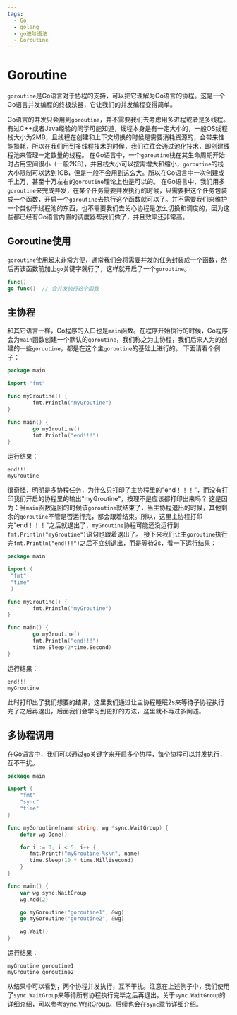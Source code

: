 ```yaml
---
tags:
  - Go
  - golang
  - go进阶语法
  - Goroutine
---
```


# **Goroutine**
`goroutine`是Go语言对于协程的支持，可以把它理解为Go语言的协程。这是一个Go语言并发编程的终极杀器，它让我们的并发编程变得简单。

Go语言的并发只会用到`goroutine`，并不需要我们去考虑用多进程或者是多线程。有过C++或者Java经验的同学可能知道，线程本身是有一定大小的，一般OS线程栈大小为2MB，且线程在创建和上下文切换的时候是需要消耗资源的，会带来性能损耗，所以在我们用到多线程技术的时候，我们往往会通过池化技术，即创建线程池来管理一定数量的线程。
在Go语言中，一个`goroutine`栈在其生命周期开始时占用空间很小（一般2KB），并且栈大小可以按需增大和缩小，`goroutine`的栈大小限制可以达到1GB，但是一般不会用到这么大。所以在Go语言中一次创建成千上万，甚至十万左右的`goroutine`理论上也是可以的。
在Go语言中，我们用多`goroutine`来完成并发，在某个任务需要并发执行的时候，只需要把这个任务包装成一个函数，开启一个`goroutine`去执行这个函数就可以了。并不需要我们来维护一个类似于线程池的东西，也不需要我们去关心协程是怎么切换和调度的，因为这些都已经有Go语言内置的调度器帮我们做了，并且效率还非常高。

## **Goroutine使用**
`goroutine`使用起来非常方便，通常我们会将需要并发的任务封装成一个函数，然后再该函数前加上`go`关键字就行了，这样就开启了一个`goroutine`。
```go
func()
go func()  // 会并发执行这个函数
```

## **主协程**
和其它语言一样，Go程序的入口也是`main`函数。在程序开始执行的时候，Go程序会为`main`函数创建一个默认的`goroutine`，我们称之为主协程，我们后来人为的创建的一些`goroutine`，都是在这个主`goroutine`的基础上进行的。
下面请看个例子：
```go
package main

import "fmt"

func myGroutine() {
        fmt.Println("myGroutine")
}

func main() {
        go myGroutine()
        fmt.Println("end!!!")
}
```
运行结果：
```
end!!!
myGroutine
```
很奇怪，明明是多协程任务，为什么只打印了主协程里的"end！！！"，而没有打印我们开启的协程里的输出"myGroutine"，按理不是应该都打印出来吗？
这是因为：当`main`函数返回的时候该`goroutine`就结束了，当主协程退出的时候，其他剩余的`goroutine`不管是否运行完，都会跟着结束。所以，这里主协程打印完"end！！！"之后就退出了，`myGroutine`协程可能还没运行到`fmt.Println("myGroutine")`语句也跟着退出了。
接下来我们让主`goroutine`执行完`fmt.Println("end!!!")`之后不立刻退出，而是等待2s，看一下运行结果：
```go
package main

import (
 "fmt"
 "time"
 )

func myGroutine() {
        fmt.Println("myGroutine")
}

func main() {
        go myGroutine()
        fmt.Println("end!!!")
        time.Sleep(2*time.Second)
}
```
运行结果：
```
end!!!
myGroutine
```
此时打印出了我们想要的结果，这里我们通过让主协程睡眠2s来等待子协程执行完了之后再退出，后面我们会学习到更好的方法，这里就不再过多阐述。   

## **多协程调用**
在Go语言中，我们可以通过`go`关键字来开启多个协程，每个协程可以并发执行，互不干扰。
```go
package main

import (
    "fmt"
    "sync"
    "time"
)

func myGoroutine(name string, wg *sync.WaitGroup) {
    defer wg.Done()

    for i := 0; i < 5; i++ {
       fmt.Printf("myGroutine %s\n", name)
       time.Sleep(10 * time.Millisecond)
    }
}

func main() {
    var wg sync.WaitGroup
    wg.Add(2)

    go myGoroutine("goroutine1", &wg)
    go myGoroutine("goroutine2", &wg)

    wg.Wait()
}
```
运行结果：
```
myGroutine goroutine1
myGroutine goroutine2
```
从结果中可以看到，两个协程并发执行，互不干扰。注意在上述例子中，我们使用了`sync.WaitGroup`来等待所有协程执行完毕之后再退出。关于`sync.WaitGroup`的详细介绍，可以参考[sync.WaitGroup](https://pkg.go.dev/sync#WaitGroup)。后续也会在`sync`章节详细介绍。




